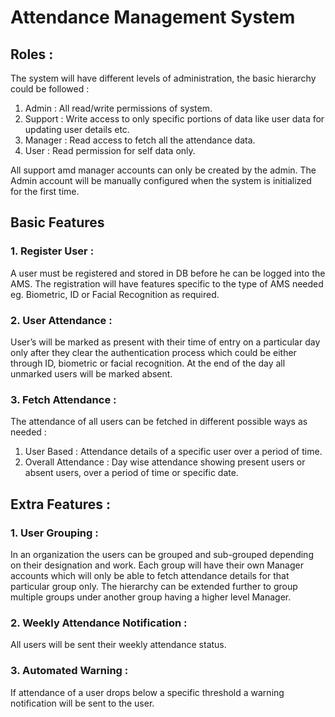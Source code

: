 # Attendance Management System

## Roles :
The system will have different levels of administration, the basic hierarchy could be followed :
1. Admin : All read/write permissions of system.
2. Support : Write access to only specific portions of data like user data for updating user details etc.
3. Manager : Read access to fetch all the attendance data.
4. User : Read permission for self data only.

All support amd manager accounts can only be created by the admin. The Admin account will be manually configured when the system is initialized for the first time.


## Basic Features

### 1. Register User :
A user must be registered and stored in DB before he can be logged into the AMS. The registration will have features specific to the type of AMS needed eg. Biometric, ID or Facial Recognition as required.

### 2. User Attendance :
User’s will be marked as present with their time of entry on a particular day only after they clear the authentication process which could be either through ID, biometric or facial recognition. At the end of the day all unmarked users will be marked absent.

### 3. Fetch Attendance :
The attendance of all users can be fetched in different possible ways as needed :
1. User Based : Attendance details of a specific user over a period of time.
2. Overall Attendance : Day wise attendance showing present users or absent users, over a period of time or specific date.
 
## Extra Features :

### 1. User Grouping :
In an organization the users can be grouped and sub-grouped depending on their designation and work. Each group will have their own Manager accounts which will only be able to fetch attendance details for that particular group only. The hierarchy can be extended further to group multiple groups under another group having a higher level Manager.

### 2. Weekly Attendance Notification :
All users will be sent their weekly attendance status.

### 3. Automated Warning :
If attendance of a user drops below a specific threshold a warning notification will be sent to the user.

